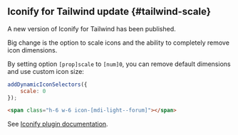 ## Iconify for Tailwind update {#tailwind-scale}

A new version of Iconify for Tailwind has been published.

Big change is the option to scale icons and the ability to completely remove icon dimensions.

By setting option `[prop]scale` to `[num]0`, you can remove default dimensions and use custom icon size:

```js
addDynamicIconSelectors({
	scale: 0
});
```

```html
<span class="h-6 w-6 icon-[mdi-light--forum]"></span>
```

See [Iconify plugin documentation](/docs/usage/css/tailwind/options.md).
